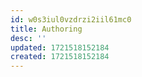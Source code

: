 ```yaml
---
id: w0s3iul0vzdrzi2iil61mc0
title: Authoring
desc: ''
updated: 1721518152184
created: 1721518152184
---
```

